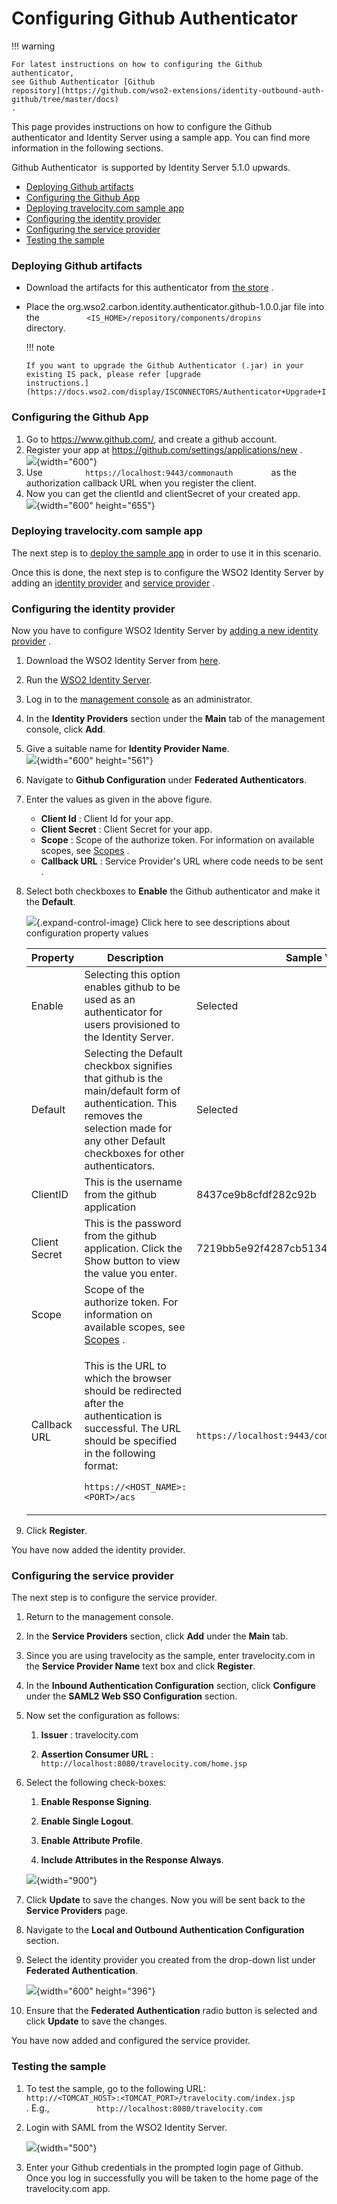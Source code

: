 # Configuring Github Authenticator

!!! warning
    
    For latest instructions on how to configuring the Github authenticator,
    see Github Authenticator [Github
    repository](https://github.com/wso2-extensions/identity-outbound-auth-github/tree/master/docs)
    .
    

This page provides instructions on how to configure the Github
authenticator and Identity Server using a sample app. You can find more
information in the following sections.

Github Authenticator  is supported by Identity Server 5.1.0 upwards.

-   [Deploying Github
    artifacts](#ConfiguringGithubAuthenticator-DeployingGithubartifactsDeployingGithubartifacts)
-   [Configuring the Github
    App](#ConfiguringGithubAuthenticator-ConfiguringtheGithubAppConfiguringtheGithubApp)
-   [Deploying travelocity.com sample
    app](#ConfiguringGithubAuthenticator-Deployingtravelocity.comsampleappDeployingtravelocity.comsampleapp)
-   [Configuring the identity
    provider](#ConfiguringGithubAuthenticator-ConfiguringtheidentityproviderConfiguringtheidentityprovider)
-   [Configuring the service
    provider](#ConfiguringGithubAuthenticator-ConfiguringtheserviceproviderConfiguringtheserviceprovider)
-   [Testing the
    sample](#ConfiguringGithubAuthenticator-TestingthesampleTestingthesample)

### Deploying Github artifacts

-   Download the artifacts for this authenticator from [the
    store](https://store.wso2.com/store/assets/isconnector/details/bfed96a9-0d79-4770-9c55-22378d3a2812)
    .

-   Place the org.wso2.carbon.identity.authenticator.github-1.0.0.jar
    file into the
    `           <IS_HOME>/repository/components/dropins          `
    directory.

    !!! note
    
        If you want to upgrade the Github Authenticator (.jar) in your
        existing IS pack, please refer [upgrade
        instructions.](https://docs.wso2.com/display/ISCONNECTORS/Authenticator+Upgrade+Instructions)
    

### Configuring the Github App

1.  Go to <https://www.github.com/>, and create a github account.
2.  Register your app at <https://github.com/settings/applications/new>
    .  
    ![](attachments/49774670/49971235.png){width="600"}
3.  Use `          https://localhost:9443/commonauth         ` as the
    authorization callback URL when you register the client.
4.  Now you can get the clientId and clientSecret of your created app.  
    ![](attachments/49774670/49971238.png){width="600" height="655"}

### Deploying travelocity.com sample app

The next step is to [deploy the sample app](_Deploying_the_Sample_App_)
in order to use it in this scenario.

Once this is done, the next step is to configure the WSO2 Identity
Server by adding an [identity
provider](https://docs.wso2.com/identity-server/Adding+and+Configuring+an+Identity+Provider)
and [service
provider](https://docs.wso2.com/identity-server/Adding+and+Configuring+a+Service+Provider)
.

### Configuring the identity provider

Now you have to configure WSO2 Identity Server by [adding a new identity
provider](https://docs.wso2.com/identity-server/Adding+and+Configuring+an+Identity+Provider)
.

1.  Download the WSO2 Identity Server from
    [here](http://wso2.com/products/identity-server/).

2.  Run the [WSO2 Identity
    Server](https://docs.wso2.com/identity-server/Running+the+Product).
3.  Log in to the [management
    console](https://docs.wso2.com/identity-server/Getting+Started+with+the+Management+Console)
    as an administrator.
4.  In the **Identity Providers** section under the **Main** tab of the
    management console, click **Add**.
5.  Give a suitable name for **Identity Provider Name**.  
    ![](attachments/49774670/49971239.png){width="600" height="561"}
6.  Navigate to **Github Configuration** under **Federated
    Authenticators**.

7.  Enter the values as given in the above figure.

    -   **Client Id** : Client Id for your app.
    -   **Client Secret** : Client Secret for your app.
    -   **Scope** : Scope of the authorize token. For information on
        available scopes, see
        [Scopes](https://developer.github.com/apps/building-oauth-apps/scopes-for-oauth-apps/)
        .
    -   **Callback URL** : Service Provider's URL where code needs to be
        sent .

8.  Select both checkboxes to **Enable** the Github authenticator and
    make it the **Default**.

    ![](images/icons/grey_arrow_down.png){.expand-control-image} Click
    here to see descriptions about configuration property values

    <table style="width:100%;">
    <colgroup>
    <col style="width: 7%" />
    <col style="width: 83%" />
    <col style="width: 9%" />
    </colgroup>
    <thead>
    <tr class="header">
    <th>Property</th>
    <th>Description</th>
    <th>Sample Value</th>
    </tr>
    </thead>
    <tbody>
    <tr class="odd">
    <td>Enable</td>
    <td>Selecting this option enables github to be used as an authenticator for users provisioned to the Identity Server.</td>
    <td>Selected</td>
    </tr>
    <tr class="even">
    <td>Default</td>
    <td>Selecting the Default checkbox signifies that github is the main/default form of authentication. This removes the selection made for any other Default checkboxes for other authenticators.</td>
    <td>Selected</td>
    </tr>
    <tr class="odd">
    <td>ClientID</td>
    <td>This is the username from the github application</td>
    <td>8437ce9b8cfdf282c92b</td>
    </tr>
    <tr class="even">
    <td>Client Secret</td>
    <td>This is the password from the github application. Click the Show button to view the value you enter.</td>
    <td>7219bb5e92f4287cb5134b73760e039e55d235d</td>
    </tr>
    <tr class="odd">
    <td>Scope</td>
    <td>Scope of the authorize token. For information on available scopes, see <a href="https://developer.github.com/apps/building-oauth-apps/scopes-for-oauth-apps/">Scopes</a> .</td>
    <td><br />
    </td>
    </tr>
    <tr class="even">
    <td>Callback URL</td>
    <td><div class="content-wrapper">
    <p>This is the URL to which the browser should be redirected after the authentication is successful. The URL should be specified in the following format:<br />
    <code>                   https://&lt;HOST_NAME&gt;:&lt;PORT&gt;/acs                  </code></p>
    </div></td>
    <td><code>                 https://localhost:9443/commonauth                </code></td>
    </tr>
    </tbody>
    </table>

9.  Click **Register**.

You have now added the identity provider.

### Configuring the service provider

The next step is to configure the service provider.

1.  Return to the management console.

2.  In the **Service Providers** section, click **Add** under the
    **Main** tab.

3.  Since you are using travelocity as the sample, enter travelocity.com
    in the **Service Provider Name** text box and click **Register**.

4.  In the **Inbound Authentication Configuration** section, click
    **Configure** under the **SAML2 Web SSO Configuration** section.

5.  Now set the configuration as follows:

    1.  **Issuer** : travelocity.com

    2.  **Assertion Consumer URL** :
        `             http://localhost:8080/travelocity.com/home.jsp            `

6.  Select the following check-boxes:
    1.  **Enable Response Signing**.

    2.  **Enable Single Logout**.

    3.  **Enable Attribute Profile**.

    4.  **Include Attributes in the Response Always**.

    ![](attachments/49774670/85361222.png){width="900"}
7.  Click **Update** to save the changes. Now you will be sent back to
    the **Service Providers** page.

8.  Navigate to the **Local and Outbound Authentication Configuration**
    section.

9.  Select the identity provider you created from the drop-down list
    under **Federated Authentication**.

    ![](attachments/49774670/49971240.png){width="600" height="396"}

10. Ensure that the **Federated Authentication** radio button is
    selected and click **Update** to save the changes.

You have now added and configured the service provider.

### Testing the sample

1.  To test the sample, go to the following URL:
    `           http://<TOMCAT_HOST>:<TOMCAT_PORT>/travelocity.com/index.jsp          `
    . E.g., `           http://localhost:8080/travelocity.com          `

2.  Login with SAML from the WSO2 Identity Server.

    ![](attachments/49774670/85361224.jpeg){width="500"}

3.  Enter your Github credentials in the prompted login page of Github.
    Once you log in successfully you will be taken to the home page of
    the travelocity.com app.
